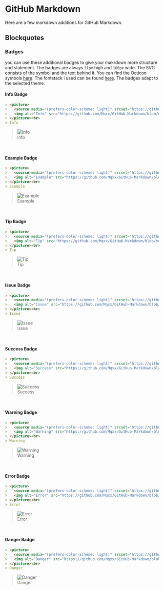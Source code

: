 # GitHub Markdown

Here are a few markdown additions for GitHub Markdown.

## Blockquotes

### Badges

you can use these additional badges to give your makrdown more structure and statement. The badges are always `21px` high and `100px` wide. The SVG consists of the symbol and the text behind it. You can find the Octicon symbols [here](https://primer.style/octicons/). The fontstack I used can be found [here](https://primer.style/design/foundations/typography#font-stack). The badges adapt to the selected theme.

#### Info Badge

```markdown
> <picture>
>   <source media="(prefers-color-scheme: light)" srcset="https://github.com/Mqxx/GitHub-Markdown/blob/main/blockquotes/badge/light-theme/info.svg">
>   <img alt="Info" src="https://github.com/Mqxx/GitHub-Markdown/blob/main/blockquotes/badge/dark-theme/info.svg">
> </picture><br>
> Info
```
> <picture>
>   <source media="(prefers-color-scheme: light)" srcset="https://github.com/Mqxx/GitHub-Markdown/blob/main/blockquotes/badge/light-theme/info.svg">
>   <img alt="Info" src="https://github.com/Mqxx/GitHub-Markdown/blob/main/blockquotes/badge/dark-theme/info.svg">
> </picture><br>
> Info

<br>

#### Example Badge

```markdown
> <picture>
>   <source media="(prefers-color-scheme: light)" srcset="https://github.com/Mqxx/GitHub-Markdown/blob/main/blockquotes/badge/light-theme/example.svg">
>   <img alt="Example" src="https://github.com/Mqxx/GitHub-Markdown/blob/main/blockquotes/badge/dark-theme/example.svg">
> </picture><br>
> Example
```
> <picture>
>   <source media="(prefers-color-scheme: light)" srcset="https://github.com/Mqxx/GitHub-Markdown/blob/main/blockquotes/badge/light-theme/example.svg">
>   <img alt="Example" src="https://github.com/Mqxx/GitHub-Markdown/blob/main/blockquotes/badge/dark-theme/example.svg">
> </picture><br>
> Example

<br>

#### Tip Badge

```markdown
> <picture>
>   <source media="(prefers-color-scheme: light)" srcset="https://github.com/Mqxx/GitHub-Markdown/blob/main/blockquotes/badge/light-theme/tip.svg">
>   <img alt="Tip" src="https://github.com/Mqxx/GitHub-Markdown/blob/main/blockquotes/badge/dark-theme/tip.svg">
> </picture><br>
> Tip
```
> <picture>
>   <source media="(prefers-color-scheme: light)" srcset="https://github.com/Mqxx/GitHub-Markdown/blob/main/blockquotes/badge/light-theme/tip.svg">
>   <img alt="Tip" src="https://github.com/Mqxx/GitHub-Markdown/blob/main/blockquotes/badge/dark-theme/tip.svg">
> </picture><br>
> Tip

<br>

#### Issue Badge

```markdown
> <picture>
>   <source media="(prefers-color-scheme: light)" srcset="https://github.com/Mqxx/GitHub-Markdown/blob/main/blockquotes/badge/light-theme/issue.svg">
>   <img alt="Issue" src="https://github.com/Mqxx/GitHub-Markdown/blob/main/blockquotes/badge/dark-theme/issue.svg">
> </picture><br>
> Issue
```
> <picture>
>   <source media="(prefers-color-scheme: light)" srcset="https://github.com/Mqxx/GitHub-Markdown/blob/main/blockquotes/badge/light-theme/issue.svg">
>   <img alt="Issue" src="https://github.com/Mqxx/GitHub-Markdown/blob/main/blockquotes/badge/dark-theme/issue.svg">
> </picture><br>
> Issue

<br>

#### Success Badge

```markdown
> <picture>
>   <source media="(prefers-color-scheme: light)" srcset="https://github.com/Mqxx/GitHub-Markdown/blob/main/blockquotes/badge/light-theme/success.svg">
>   <img alt="Success" src="https://github.com/Mqxx/GitHub-Markdown/blob/main/blockquotes/badge/dark-theme/success.svg">
> </picture><br>
> Success
```
> <picture>
>   <source media="(prefers-color-scheme: light)" srcset="https://github.com/Mqxx/GitHub-Markdown/blob/main/blockquotes/badge/light-theme/success.svg">
>   <img alt="Success" src="https://github.com/Mqxx/GitHub-Markdown/blob/main/blockquotes/badge/dark-theme/success.svg">
> </picture><br>
> Success

<br>

#### Warning Badge

```markdown
> <picture>
>   <source media="(prefers-color-scheme: light)" srcset="https://github.com/Mqxx/GitHub-Markdown/blob/main/blockquotes/badge/light-theme/warning.svg">
>   <img alt="Warning" src="https://github.com/Mqxx/GitHub-Markdown/blob/main/blockquotes/badge/dark-theme/warning.svg">
> </picture><br>
> Warning
```
> <picture>
>   <source media="(prefers-color-scheme: light)" srcset="https://github.com/Mqxx/GitHub-Markdown/blob/main/blockquotes/badge/light-theme/warning.svg">
>   <img alt="Warning" src="https://github.com/Mqxx/GitHub-Markdown/blob/main/blockquotes/badge/dark-theme/warning.svg">
> </picture><br>
> Warning

<br>

#### Error Badge

```markdown
> <picture>
>   <source media="(prefers-color-scheme: light)" srcset="https://github.com/Mqxx/GitHub-Markdown/blob/main/blockquotes/badge/light-theme/error.svg">
>   <img alt="Error" src="https://github.com/Mqxx/GitHub-Markdown/blob/main/blockquotes/badge/dark-theme/error.svg">
> </picture><br>
> Error
```
> <picture>
>   <source media="(prefers-color-scheme: light)" srcset="https://github.com/Mqxx/GitHub-Markdown/blob/main/blockquotes/badge/light-theme/error.svg">
>   <img alt="Error" src="https://github.com/Mqxx/GitHub-Markdown/blob/main/blockquotes/badge/dark-theme/error.svg">
> </picture><br>
> Error

<br>

#### Danger Badge

```markdown
> <picture>
>   <source media="(prefers-color-scheme: light)" srcset="https://github.com/Mqxx/GitHub-Markdown/blob/main/blockquotes/badge/light-theme/danger.svg">
>   <img alt="Danger" src="https://github.com/Mqxx/GitHub-Markdown/blob/main/blockquotes/badge/dark-theme/danger.svg">
> </picture><br>
> Danger
```
> <picture>
>   <source media="(prefers-color-scheme: light)" srcset="https://github.com/Mqxx/GitHub-Markdown/blob/main/blockquotes/badge/light-theme/danger.svg">
>   <img alt="Danger" src="https://github.com/Mqxx/GitHub-Markdown/blob/main/blockquotes/badge/dark-theme/danger.svg">
> </picture><br>
> Danger

<br>

